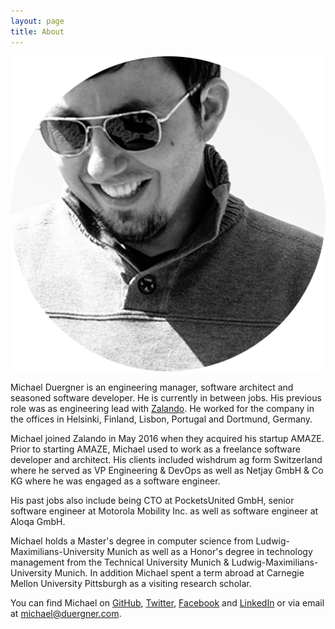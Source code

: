 ```yaml
---
layout: page
title: About
---
```


<img src="/assets/michael_duergner.png" class="about" alt="Michael Duergner" />

Michael Duergner is an engineering manager, software architect and seasoned software developer. He is currently in between jobs. His previous role was as engineering lead with <a href="https://tech.zalando.com" target="_blank">Zalando</a>. He worked for the company in the offices in Helsinki, Finland, Lisbon, Portugal and Dortmund, Germany.

Michael joined Zalando in May 2016 when they acquired his startup AMAZE. Prior to starting AMAZE, Michael used to work as a freelance software developer and architect. His clients included wishdrum ag form Switzerland where he served as VP Engineering & DevOps as well as Netjay GmbH & Co KG where he was engaged as a software engineer.

His past jobs also include being CTO at PocketsUnited GmbH, senior software engineer at Motorola Mobility Inc. as well as software engineer at Aloqa GmbH.

Michael holds a Master's degree in computer science from Ludwig-Maximilians-University Munich as well as a Honor's degree in technology management from the Technical University Munich & Ludwig-Maximilians-University Munich. In addition Michael spent a term abroad at Carnegie Mellon University Pittsburgh as a visiting research scholar.
 
You can find Michael on <a href="https://github.com/duergner" target="_blank">GitHub</a>, <a href="https://twitter.com/duergner" target="_blank">Twitter</a>, <a href="https://facebook.com/duergner" target="_blank">Facebook</a> and <a href="https://www.linkedin.com/in/michaelduergner/" target="_blank">LinkedIn</a> or via email at <a href="mailto:michael@duergner.com" target="_blank">michael@duergner.com</a>.
